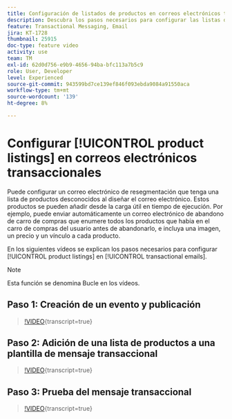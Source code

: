 ```yaml
---
title: Configuración de listados de productos en correos electrónicos transaccionales
description: Descubra los pasos necesarios para configurar las listas de productos en los correos electrónicos transaccionales.
feature: Transactional Messaging, Email
jira: KT-1728
thumbnail: 25915
doc-type: feature video
activity: use
team: TM
exl-id: 62d0d756-e9b9-4656-94ba-bfc113a7b5c9
role: User, Developer
level: Experienced
source-git-commit: 943599bd7ce139ef846f093ebda9084a91550aca
workflow-type: tm+mt
source-wordcount: '139'
ht-degree: 8%

---
```


# Configurar [!UICONTROL product listings] en correos electrónicos transaccionales

Puede configurar un correo electrónico de resegmentación que tenga una lista de productos desconocidos al diseñar el correo electrónico. Estos productos se pueden añadir desde la carga útil en tiempo de ejecución. Por ejemplo, puede enviar automáticamente un correo electrónico de abandono de carro de compras que enumere todos los productos que había en el carro de compras del usuario antes de abandonarlo, e incluya una imagen, un precio y un vínculo a cada producto.

En los siguientes vídeos se explican los pasos necesarios para configurar [!UICONTROL product listings] en [!UICONTROL transactional emails].

>[!NOTE]
>
>Esta función se denomina Bucle en los vídeos.

## Paso 1: Creación de un evento y publicación

>[!VIDEO](https://video.tv.adobe.com/v/25914?learn=on){transcript=true}

## Paso 2: Adición de una lista de productos a una plantilla de mensaje transaccional

>[!VIDEO](https://video.tv.adobe.com/v/25915?learn=on){transcript=true}

## Paso 3: Prueba del mensaje transaccional

>[!VIDEO](https://video.tv.adobe.com/v/25916?learn=on){transcript=true}
